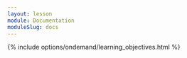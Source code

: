 ```yaml
---
layout: lesson
module: Documentation
moduleSlug: docs
---
```

{% include options/ondemand/learning_objectives.html %}

